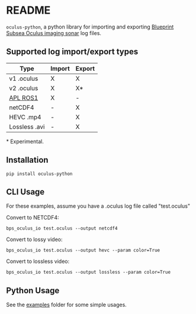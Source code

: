 # README

`oculus-python`, a python library for importing and exporting [Blueprint Subsea Oculus imaging sonar](https://www.blueprintsubsea.com/oculus/) log files.

## Supported log import/export types

| Type          | Import | Export |
|---------------|--------|--------|
| v1 .oculus    | X | X      |
| v2 .oculus    | X | X\*    |
| [APL ROS1](https://github.com/apl-ocean-engineering/sonar_image_proc.git)  | X | -      |
| netCDF4       | - | X      |
| HEVC .mp4     | - | X      |
| Lossless .avi | - | X      |

\* Experimental.

## Installation

`pip install oculus-python`

## CLI Usage

For these examples, assume you have a .oculus log file called "test.oculus"

Convert to NETCDF4:

`bps_oculus_io test.oculus --output netcdf4`

Convert to lossy video:

`bps_oculus_io test.oculus --output hevc --param color=True`

Convert to lossless video:

`bps_oculus_io test.oculus --output lossless --param color=True`

## Python Usage

See the [examples](https://gitlab.gbar.dtu.dk/fletho/oculus-python/-/tree/main/examples) folder for some simple usages.
